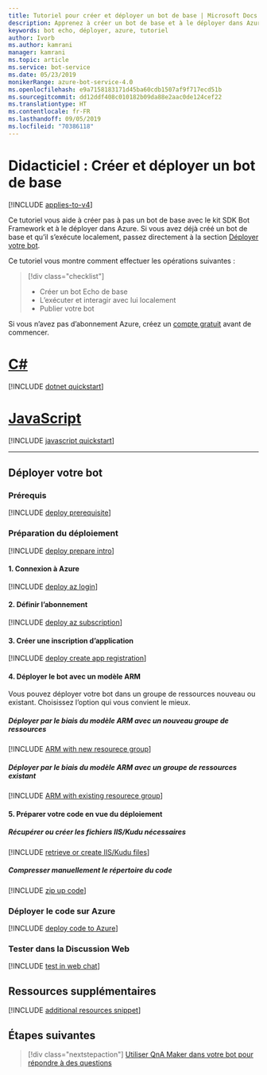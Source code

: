```yaml
---
title: Tutoriel pour créer et déployer un bot de base | Microsoft Docs
description: Apprenez à créer un bot de base et à le déployer dans Azure.
keywords: bot echo, déployer, azure, tutoriel
author: Ivorb
ms.author: kamrani
manager: kamrani
ms.topic: article
ms.service: bot-service
ms.date: 05/23/2019
monikerRange: azure-bot-service-4.0
ms.openlocfilehash: e9a7158183171d45ba60cdb1507af9f717ecd51b
ms.sourcegitcommit: dd12ddf408c010182b09da88e2aac0de124cef22
ms.translationtype: HT
ms.contentlocale: fr-FR
ms.lasthandoff: 09/05/2019
ms.locfileid: "70386118"
---
```

# <a name="tutorial-create-and-deploy-a-basic-bot"></a>Didacticiel : Créer et déployer un bot de base

[!INCLUDE [applies-to-v4](../includes/applies-to.md)]

Ce tutoriel vous aide à créer pas à pas un bot de base avec le kit SDK Bot Framework et à le déployer dans Azure. Si vous avez déjà créé un bot de base et qu’il s’exécute localement, passez directement à la section [Déployer votre bot](#deploy-your-bot).

Ce tutoriel vous montre comment effectuer les opérations suivantes :

> [!div class="checklist"]
> * Créer un bot Echo de base
> * L’exécuter et interagir avec lui localement
> * Publier votre bot

Si vous n’avez pas d’abonnement Azure, créez un [compte gratuit](https://azure.microsoft.com/free/?WT.mc_id=A261C142F) avant de commencer.

# <a name="ctabcsharp"></a>[C#](#tab/csharp)

[!INCLUDE [dotnet quickstart](~/includes/quickstart-dotnet.md)]

# <a name="javascripttabjavascript"></a>[JavaScript](#tab/javascript)

[!INCLUDE [javascript quickstart](~/includes/quickstart-javascript.md)]

---

## <a name="deploy-your-bot"></a>Déployer votre bot

### <a name="prerequisites"></a>Prérequis
[!INCLUDE [deploy prerequisite](~/includes/deploy/snippet-prerequisite.md)]

### <a name="prepare-for-deployment"></a>Préparation du déploiement
[!INCLUDE [deploy prepare intro](~/includes/deploy/snippet-prepare-deploy-intro.md)]

#### <a name="1-login-to-azure"></a>1. Connexion à Azure
[!INCLUDE [deploy az login](~/includes/deploy/snippet-az-login.md)]

#### <a name="2-set-the-subscription"></a>2. Définir l’abonnement
[!INCLUDE [deploy az subscription](~/includes/deploy/snippet-az-set-subscription.md)]

#### <a name="3-create-an-app-registration"></a>3. Créer une inscription d’application
[!INCLUDE [deploy create app registration](~/includes/deploy/snippet-create-app-registration.md)]

#### <a name="4-deploy-via-arm-template"></a>4. Déployer le bot avec un modèle ARM
Vous pouvez déployer votre bot dans un groupe de ressources nouveau ou existant. Choisissez l’option qui vous convient le mieux. 
##### <a name="deploy-via-arm-template-with-new-resource-group"></a>**Déployer par le biais du modèle ARM avec un nouveau groupe de ressources**
[!INCLUDE [ARM with new resourece group](~/includes/deploy/snippet-ARM-new-resource-group.md)]

##### <a name="deploy-via-arm-template-with-existing-resource-group"></a>**Déployer par le biais du modèle ARM avec un groupe de ressources existant**
[!INCLUDE [ARM with existing resourece group](~/includes/deploy/snippet-ARM-existing-resource-group.md)]

#### <a name="5-prepare-your-code-for-deployment"></a>5. Préparer votre code en vue du déploiement
##### <a name="retrieve-or-create-necessary-iiskudu-files"></a>**Récupérer ou créer les fichiers IIS/Kudu nécessaires**
[!INCLUDE [retrieve or create IIS/Kudu files](~/includes/deploy/snippet-IIS-Kudu-files.md)]

##### <a name="zip-up-the-code-directory-manually"></a>**Compresser manuellement le répertoire du code**
[!INCLUDE [zip up code](~/includes/deploy/snippet-zip-code.md)]

### <a name="deploy-code-to-azure"></a>Déployer le code sur Azure
[!INCLUDE [deploy code to Azure](~/includes/deploy/snippet-deploy-code-to-az.md)]

### <a name="test-in-web-chat"></a>Tester dans la Discussion Web
[!INCLUDE [test in web chat](~/includes/deploy/snippet-test-in-web-chat.md)]

## <a name="additional-resources"></a>Ressources supplémentaires

[!INCLUDE [additional resources snippet](~/includes/deploy/snippet-additional-resources.md)]

## <a name="next-steps"></a>Étapes suivantes
> [!div class="nextstepaction"]
> [Utiliser QnA Maker dans votre bot pour répondre à des questions](bot-builder-tutorial-add-qna.md)

